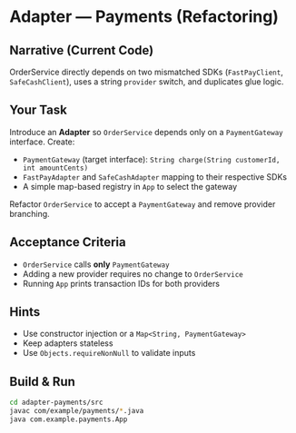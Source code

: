 # Adapter — Payments (Refactoring)

## Narrative (Current Code)
OrderService directly depends on two mismatched SDKs (`FastPayClient`, `SafeCashClient`), uses a string `provider` switch, and duplicates glue logic.

## Your Task
Introduce an **Adapter** so `OrderService` depends only on a `PaymentGateway` interface. Create:
- `PaymentGateway` (target interface): `String charge(String customerId, int amountCents)`
- `FastPayAdapter` and `SafeCashAdapter` mapping to their respective SDKs
- A simple map-based registry in `App` to select the gateway

Refactor `OrderService` to accept a `PaymentGateway` and remove provider branching.

## Acceptance Criteria
- `OrderService` calls **only** `PaymentGateway`
- Adding a new provider requires no change to `OrderService`
- Running `App` prints transaction IDs for both providers

## Hints
- Use constructor injection or a `Map<String, PaymentGateway>`
- Keep adapters stateless
- Use `Objects.requireNonNull` to validate inputs

## Build & Run
```bash
cd adapter-payments/src
javac com/example/payments/*.java
java com.example.payments.App
```
